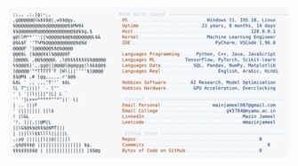 <picture>
  <source srcset="https://raw.githubusercontent.com/mmazinjameel/mmazinjameel/main/dark_mode.svg?v=1752948853" media="(prefers-color-scheme: dark)">
  <img src="https://raw.githubusercontent.com/mmazinjameel/mmazinjameel/main/light_mode.svg?v=1752948853">
</picture>
